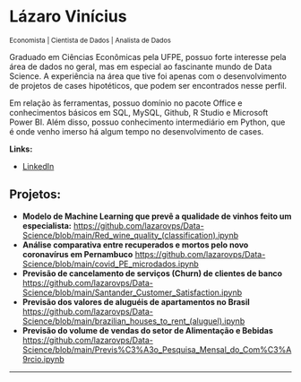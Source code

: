 # Lázaro Vinícius
<sub>Economista | Cientista de Dados | Analista de Dados</sub>

Graduado em Ciências Econômicas pela UFPE, possuo forte interesse pela área de dados no geral, mas em especial ao fascinante mundo de Data Science. A experiência na área que tive foi apenas com o desenvolvimento de projetos de cases hipotéticos, que podem ser encontrados nesse perfil.

Em relação às ferramentas, possuo domínio no pacote Office e conhecimentos básicos em SQL, MySQL, Github, R Studio e Microsoft Power BI. Além disso, possuo conhecimento intermediário em Python, que é onde venho imerso há algum tempo no desenvolvimento de cases.


**Links:**
* [LinkedIn](https://www.linkedin.com/in/lazaro-vinicius/)


## Projetos:


* **Modelo de Machine Learning que prevê a qualidade de vinhos feito um especialista:** https://github.com/lazarovps/Data-Science/blob/main/Red_wine_quality_(classification).ipynb
* **Análise comparativa entre recuperados e mortos pelo novo coronavírus em Pernambuco** https://github.com/lazarovps/Data-Science/blob/main/covid_PE_microdados.ipynb
* **Previsão de cancelamento de serviços (Churn) de clientes de banco** https://github.com/lazarovps/Data-Science/blob/main/Santander_Customer_Satisfaction.ipynb
* **Previsão dos valores de aluguéis de apartamentos no Brasil** https://github.com/lazarovps/Data-Science/blob/main/brazilian_houses_to_rent_(aluguel).ipynb
* **Previsão do volume de vendas do setor de Alimentação e Bebidas** https://github.com/lazarovps/Data-Science/blob/main/Previs%C3%A3o_Pesquisa_Mensal_do_Com%C3%A9rcio.ipynb
---

